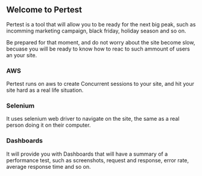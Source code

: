 ## Welcome to Pertest

Pertest is a tool that will allow you to be ready for the next big peak, such as incomming marketing campaign, black friday, holiday season and so on.

Be prepared for that moment, and do not worry about the site become slow, becuase you will be ready to know how to reac to such ammount of users an your site.

### AWS

Pertest runs on aws to create Concurrent sessions to your site, and hit your site hard as a real life situation.

### Selenium

It uses selenium web driver to navigate on the site, the same as a real person doing it on their computer.

### Dashboards

It will provide you with Dashboards that will have a summary of a performance test, such as screenshots, request and response, error rate, average response time and so on.
